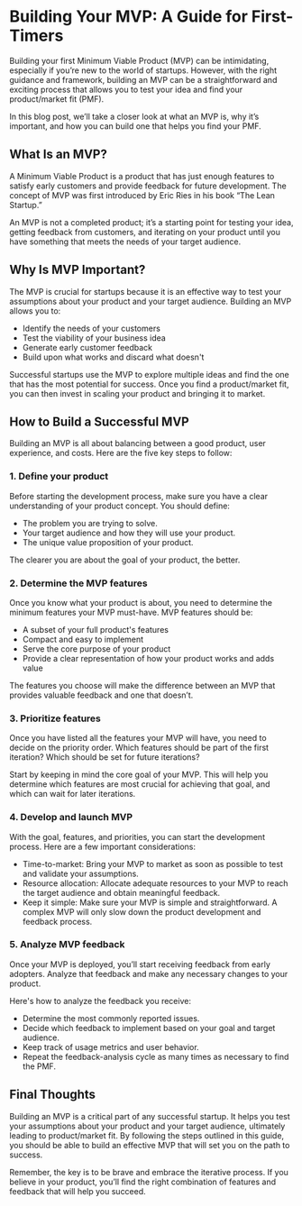 # Building Your MVP: A Guide for First-Timers

Building your first Minimum Viable Product (MVP) can be intimidating, especially if you’re new to the world of startups. However, with the right guidance and framework, building an MVP can be a straightforward and exciting process that allows you to test your idea and find your product/market fit (PMF).

In this blog post, we’ll take a closer look at what an MVP is, why it’s important, and how you can build one that helps you find your PMF.

## What Is an MVP?

A Minimum Viable Product is a product that has just enough features to satisfy early customers and provide feedback for future development. The concept of MVP was first introduced by Eric Ries in his book “The Lean Startup.”

An MVP is not a completed product; it’s a starting point for testing your idea, getting feedback from customers, and iterating on your product until you have something that meets the needs of your target audience.

## Why Is MVP Important?

The MVP is crucial for startups because it is an effective way to test your assumptions about your product and your target audience. Building an MVP allows you to:

- Identify the needs of your customers
- Test the viability of your business idea
- Generate early customer feedback
- Build upon what works and discard what doesn't

Successful startups use the MVP to explore multiple ideas and find the one that has the most potential for success. Once you find a product/market fit, you can then invest in scaling your product and bringing it to market.

## How to Build a Successful MVP

Building an MVP is all about balancing between a good product, user experience, and costs. Here are the five key steps to follow:

### 1. Define your product

Before starting the development process, make sure you have a clear understanding of your product concept. You should define:

- The problem you are trying to solve.
- Your target audience and how they will use your product.
- The unique value proposition of your product.

The clearer you are about the goal of your product, the better.

### 2. Determine the MVP features

Once you know what your product is about, you need to determine the minimum features your MVP must-have. MVP features should be:

- A subset of your full product's features
- Compact and easy to implement
- Serve the core purpose of your product
- Provide a clear representation of how your product works and adds value

The features you choose will make the difference between an MVP that provides valuable feedback and one that doesn’t.

### 3. Prioritize features

Once you have listed all the features your MVP will have, you need to decide on the priority order. Which features should be part of the first iteration? Which should be set for future iterations?

Start by keeping in mind the core goal of your MVP. This will help you determine which features are most crucial for achieving that goal, and which can wait for later iterations.

### 4. Develop and launch MVP

With the goal, features, and priorities, you can start the development process. Here are a few important considerations:

- Time-to-market: Bring your MVP to market as soon as possible to test and validate your assumptions.
- Resource allocation: Allocate adequate resources to your MVP to reach the target audience and obtain meaningful feedback.
- Keep it simple: Make sure your MVP is simple and straightforward. A complex MVP will only slow down the product development and feedback process.

### 5. Analyze MVP feedback

Once your MVP is deployed, you’ll start receiving feedback from early adopters. Analyze that feedback and make any necessary changes to your product.

Here's how to analyze the feedback you receive:

- Determine the most commonly reported issues.
- Decide which feedback to implement based on your goal and target audience.
- Keep track of usage metrics and user behavior.
- Repeat the feedback-analysis cycle as many times as necessary to find the PMF.

## Final Thoughts

Building an MVP is a critical part of any successful startup. It helps you test your assumptions about your product and your target audience, ultimately leading to product/market fit. By following the steps outlined in this guide, you should be able to build an effective MVP that will set you on the path to success.

Remember, the key is to be brave and embrace the iterative process. If you believe in your product, you’ll find the right combination of features and feedback that will help you succeed.